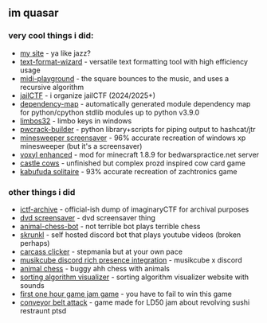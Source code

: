 ## im quasar
### very cool things i did:
- [my site](https://quasar.name) - ya like jazz?
- [text-format-wizard](https://github.com/quasar098/text-format-wizard) - versatile text formatting tool with high efficiency usage
- [midi-playground](https://github.com/quasar098/midi-playground) - the square bounces to the music, and uses a recursive algorithm
- [jailCTF](https://ctftime.org/ctf/1152/) - i organize jailCTF (2024/2025+)
- [dependency-map](https://github.com/jailctf/dependency-map) - automatically generated module dependency map for python/cpython stdlib modules up to python v3.9.0
- [limbos32](https://github.com/quasar098/limbos32) - limbo keys in windows
- [pwcrack-builder](https://github.com/quasar098/pwcrack-builder) - python library+scripts for piping output to hashcat/jtr
- [minesweeper screensaver](https://github.com/quasar098/self-solving-minesweeper) - 96% accurate recreation of windows xp minesweeper (but it's a screensaver)
- [voxyl enhanced](https://github.com/quasar098/voxyl-enhanced) - mod for minecraft 1.8.9 for bedwarspractice.net server
- [castle cows](https://github.com/quasar098/castle-cows) - unfinished but complex prozd inspired cow card game
- [kabufuda solitaire](https://github.com/quasar098/kabufuda-solitaire/) - 93% accurate recreation of zachtronics game
### other things i did
- [ictf-archive](https://github.com/quasar098/ictf-archive) - official-ish dump of imaginaryCTF for archival purposes
- [dvd screensaver](https://github.com/quasar098/dvd-screensaver) - dvd screensaver thing
- [animal-chess-bot](https://github.com/quasar098/animal-chess-bot) - not terrible bot plays terrible chess
- [skrunkl](https://github.com/quasar098/skrunkl) - self hosted discord bot that plays youtube videos (broken perhaps)
- [carcass clicker](https://quasar.name/carcass-clicker) - stepmania but at your own pace
- [musikcube discord rich presence integration](https://github.com/quasar098/musikcube-discord-presence) - musikcube x discord
- [animal chess](https://github.com/quasar098/animal-chess) - buggy ahh chess with animals
- [sorting algorithm visualizer](https://quasar098.github.io/sort-alg-ap-csp) - sorting algorithm visualizer website with sounds
- [first one hour game jam game](https://github.com/quasar098/1hgj-fail-to-win) - you have to fail to win this game
- [conveyor belt attack](https://github.com/quasar098/conveyor-belt-attack) - game made for LD50 jam about revolving sushi restraunt ptsd
